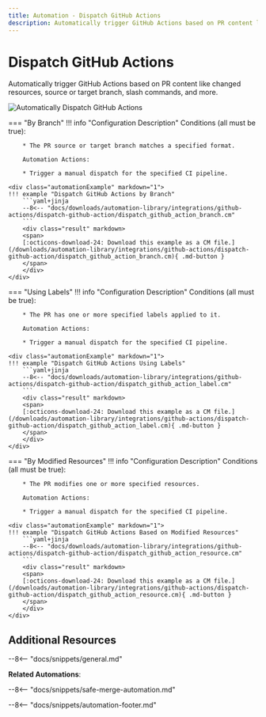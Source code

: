 ```yaml
---
title: Automation - Dispatch GitHub Actions
description: Automatically trigger GitHub Actions based on PR content like changed resources, source or target branch, slash commands, and more.
---
```

# Dispatch GitHub Actions


<!-- --8<-- [start:example]-->
Automatically trigger GitHub Actions based on PR content like changed resources, source or target branch, slash commands, and more.

![Automatically Dispatch GitHub Actions](/automations/integrations/github-actions/dispatch-github-action/dispatch-github-action.png)

=== "By Branch"
    !!! info "Configuration Description"
        Conditions (all must be true):

        * The PR source or target branch matches a specified format.

        Automation Actions:

        * Trigger a manual dispatch for the specified CI pipeline.

    <div class="automationExample" markdown="1">
    !!! example "Dispatch GitHub Actions by Branch"
        ```yaml+jinja
        --8<-- "docs/downloads/automation-library/integrations/github-actions/dispatch-github-action/dispatch_github_action_branch.cm"
        ```
        <div class="result" markdown>
        <span>
        [:octicons-download-24: Download this example as a CM file.](/downloads/automation-library/integrations/github-actions/dispatch-github-action/dispatch_github_action_branch.cm){ .md-button }
        </span>
        </div>
    </div>
=== "Using Labels"
    !!! info "Configuration Description"
        Conditions (all must be true):

        * The PR has one or more specified labels applied to it.

        Automation Actions:

        * Trigger a manual dispatch for the specified CI pipeline.

    <div class="automationExample" markdown="1">
    !!! example "Dispatch GitHub Actions Using Labels"
        ```yaml+jinja
        --8<-- "docs/downloads/automation-library/integrations/github-actions/dispatch-github-action/dispatch_github_action_label.cm"
        ```
        <div class="result" markdown>
        <span>
        [:octicons-download-24: Download this example as a CM file.](/downloads/automation-library/integrations/github-actions/dispatch-github-action/dispatch_github_action_label.cm){ .md-button }
        </span>
        </div>
    </div>
=== "By Modified Resources"
    !!! info "Configuration Description"
        Conditions (all must be true):

        * The PR modifies one or more specified resources.

        Automation Actions:

        * Trigger a manual dispatch for the specified CI pipeline.

    <div class="automationExample" markdown="1">
    !!! example "Dispatch GitHub Actions Based on Modified Resources"
        ```yaml+jinja
        --8<-- "docs/downloads/automation-library/integrations/github-actions/dispatch-github-action/dispatch_github_action_resource.cm"
        ```
        <div class="result" markdown>
        <span>
        [:octicons-download-24: Download this example as a CM file.](/downloads/automation-library/integrations/github-actions/dispatch-github-action/dispatch_github_action_resource.cm){ .md-button }
        </span>
        </div>
    </div>
<!-- --8<-- [end:example]-->

## Additional Resources

--8<-- "docs/snippets/general.md"

**Related Automations**:

--8<-- "docs/snippets/safe-merge-automation.md"

--8<-- "docs/snippets/automation-footer.md"